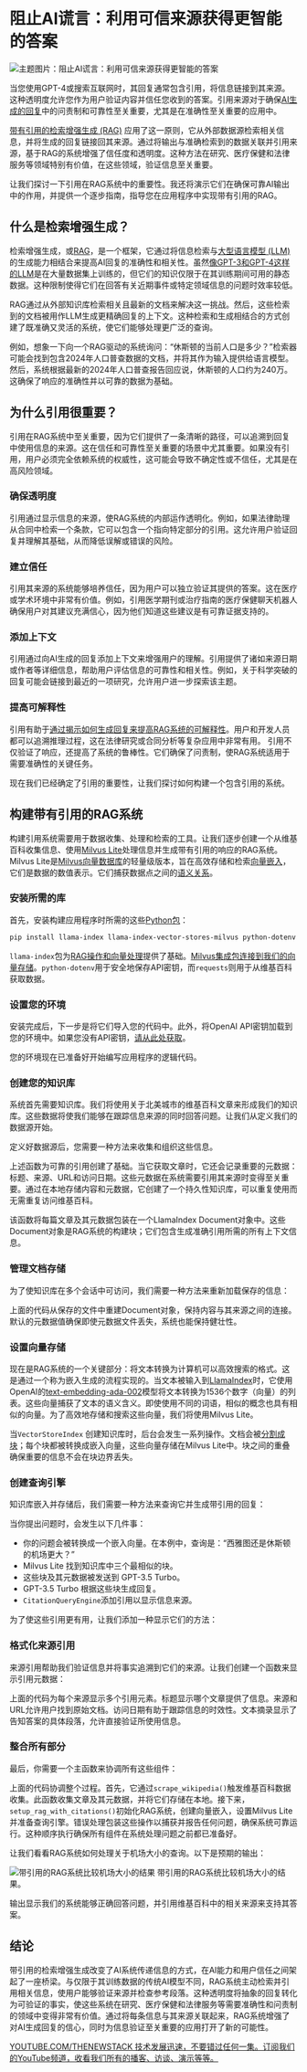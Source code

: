 # 阻止AI谎言：利用可信来源获得更智能的答案

![主题图片：阻止AI谎言：利用可信来源获得更智能的答案](https://cdn.thenewstack.io/media/2024/12/578a4f98-fake-1024x576.jpg)

当您使用GPT-4或搜索互联网时，其回复通常包含引用，将信息链接到其来源。这种透明度允许您作为用户验证内容并信任您收到的答案。引用来源对于确保[AI生成的回复](https://thenewstack.io/ai/)中的问责制和可靠性至关重要，尤其是在准确性至关重要的应用中。

[带有引用的检索增强生成 (RAG)](https://zilliz.com/learn/Retrieval-Augmented-Generation?utm_source=vendor&utm_medium=referral&utm_campaign=2024-12-05_blog_rag-with-citations_tns) 应用了这一原则，它从外部数据源检索相关信息，并将生成的回复链接回其来源。通过将输出与准确检索到的数据关联并引用来源，基于RAG的系统增强了信任度和透明度。这种方法在研究、医疗保健和法律服务等领域特别有价值，在这些领域，验证信息至关重要。

让我们探讨一下引用在RAG系统中的重要性。我还将演示它们在确保可靠AI输出中的作用，并提供一个逐步指南，指导您在应用程序中实现带有引用的RAG。

## 什么是检索增强生成？

检索增强生成，或[RAG](https://zilliz.com/learn/Retrieval-Augmented-Generation)，是一个框架，它通过将信息检索与[大型语言模型 (LLM)](https://zilliz.com/glossary/large-language-models-(llms)?utm_source=vendor&utm_medium=referral&utm_campaign=2024-12-05_blog_rag-with-citations_tns)的生成能力相结合来提高AI回复的准确性和相关性。虽然[像GPT-3和GPT-4这样的LLM](https://thenewstack.io/llm/)是在大量数据集上训练的，但它们的知识仅限于在其训练期间可用的静态数据。这种限制使得它们在回答有关近期事件或特定领域信息的问题时效率较低。

RAG通过从外部知识库检索相关且最新的文档来解决这一挑战。然后，这些检索到的文档被用作LLM生成更精确回复的上下文。这种检索和生成相结合的方式创建了既准确又灵活的系统，使它们能够处理更广泛的查询。

例如，想象一下向一个RAG驱动的系统询问：“休斯顿的当前人口是多少？”检索器可能会找到包含2024年人口普查数据的文档，并将其作为输入提供给语言模型。然后，系统根据最新的2024年人口普查报告回应说，休斯顿的人口约为240万。这确保了响应的准确性并以可靠的数据为基础。

## 为什么引用很重要？

引用在RAG系统中至关重要，因为它们提供了一条清晰的路径，可以追溯到回复中使用信息的来源。这在信任和可靠性至关重要的场景中尤其重要。如果没有引用，用户必须完全依赖系统的权威性，这可能会导致不确定性或不信任，尤其是在高风险领域。

### 确保透明度

引用通过显示信息的来源，使RAG系统的内部运作透明化。例如，如果法律助理从合同中检索一个条款，它可以包含一个指向特定部分的引用。这允许用户验证回复并理解其基础，从而降低误解或错误的风险。

### 建立信任

引用其来源的系统能够培养信任，因为用户可以独立验证其提供的答案。这在医疗或学术环境中非常有价值。例如，引用医学期刊或治疗指南的医疗保健聊天机器人确保用户对其建议充满信心，因为他们知道这些建议是有可靠证据支持的。

### 添加上下文

引用通过向AI生成的回复添加上下文来增强用户的理解。引用提供了诸如来源日期或作者等详细信息，帮助用户评估信息的可靠性和相关性。例如，关于科学突破的回复可能会链接到最近的一项研究，允许用户进一步探索该主题。

### 提高可解释性

引用有助于[通过揭示如何生成回复来提高RAG系统的可解释性](https://thenewstack.io/advanced-retrieval-augmented-generation-rag-techniques/)。用户和开发人员都可以追溯推理过程，这在法律研究或合同分析等复杂应用中非常有用。
引用不仅验证了响应，还提高了系统的鲁棒性。它们确保了问责制，使RAG系统适用于需要准确性的关键任务。

现在我们已经确定了引用的重要性，让我们探讨如何构建一个包含引用的系统。

## 构建带有引用的RAG系统

构建引用系统需要用于数据收集、处理和检索的工具。让我们逐步创建一个从维基百科收集信息、使用[Milvus Lite](https://milvus.io/docs/milvus_lite.md?utm_source=vendor&utm_medium=referral&utm_campaign=2024-12-05_blog_rag-with-citations_tns)处理信息并生成带有引用的响应的RAG系统。Milvus Lite是[Milvus向量数据库](https://milvus.io/?utm_source=vendor&utm_medium=referral&utm_campaign=2024-12-05_blog_rag-with-citations_tns)的轻量级版本，旨在高效存储和检索[向量嵌入](https://zilliz.com/learn/everything-you-should-know-about-vector-embeddings?utm_source=vendor&utm_medium=referral&utm_campaign=2024-12-05_blog_rag-with-citations_tns)，它们是数据的数值表示。它们捕获数据点之间的[语义关系](https://zilliz.com/glossary/semantic-similarity?utm_source=vendor&utm_medium=referral&utm_campaign=2024-12-05_blog_rag-with-citations_tns)。

### 安装所需的库

首先，安装构建应用程序时所需的这些[Python包](https://thenewstack.io/the-top-5-python-packages-and-what-they-do)：

```bash
pip install llama-index llama-index-vector-stores-milvus python-dotenv requests
```

`llama-index`包为[RAG操作和向量处理](https://thenewstack.io/vector-embeddings-explained-a-beginners-guide-to-powerful-ai/)提供了基础。[Milvus集成包连接到我们的向量存储](https://thenewstack.io/what-is-milvus-vector-database/)。`python-dotenv`用于安全地保存API密钥，而`requests`则用于从维基百科获取数据。

### 设置您的环境

安装完成后，下一步是将它们导入您的代码中。此外，将OpenAI API密钥加载到您的环境中。如果您没有API密钥，[请从此处获取](https://openai.com/api/)。

您的环境现在已准备好开始编写应用程序的逻辑代码。

### 创建您的知识库

系统首先需要知识库。我们将使用关于北美城市的维基百科文章来形成我们的知识库。这些数据将使我们能够在跟踪信息来源的同时回答问题。让我们从定义我们的数据源开始。

定义好数据源后，您需要一种方法来收集和组织这些信息。

上述函数为可靠的引用创建了基础。当它获取文章时，它还会记录重要的元数据：标题、来源、URL和访问日期。这些元数据在系统需要引用其来源时变得至关重要。通过在本地存储内容和元数据，它创建了一个持久性知识库，可以重复使用而无需重复访问维基百科。

该函数将每篇文章及其元数据包装在一个LlamaIndex Document对象中。这些Document对象是RAG系统的构建块；它们包含生成准确引用所需的所有上下文信息。

### 管理文档存储

为了使知识库在多个会话中可访问，我们需要一种方法来重新加载保存的信息：

上面的代码从保存的文件中重建Document对象，保持内容与其来源之间的连接。默认的元数据值确保即使元数据文件丢失，系统也能保持健壮性。

### 设置向量存储

现在是RAG系统的一个关键部分：将文本转换为计算机可以高效搜索的格式。这是通过一个称为嵌入生成的流程实现的。当文本被输入到[LlamaIndex](https://zilliz.com/learn/getting-started-with-llamaindex?utm_source=vendor&utm_medium=referral&utm_campaign=2024-12-05_blog_rag-with-citations_tns)时，它使用OpenAI的[text-embedding-ada-002](https://zilliz.com/ai-models/text-embedding-ada-002?utm_source=vendor&utm_medium=referral&utm_campaign=2024-12-05_blog_rag-with-citations_tns)模型将文本转换为1536个数字（向量）的列表。这些向量捕获了文本的语义含义。即使使用不同的词语，相似的概念也具有相似的向量。为了高效地存储和搜索这些向量，我们将使用Milvus Lite。

当`VectorStoreIndex`
创建知识库时，后台会发生一系列操作。文档会被[分割成块](https://zilliz.com/learn/guide-to-chunking-strategies-for-rag?utm_source=vendor&utm_medium=referral&utm_campaign=2024-12-05_blog_rag-with-citations_tns)；每个块都被转换成嵌入向量，这些向量存储在Milvus Lite中。块之间的重叠确保重要的信息不会在块边界丢失。

### 创建查询引擎

知识库嵌入并存储后，我们需要一种方法来查询它并生成带引用的回复：

当你提出问题时，会发生以下几件事：

- 你的问题会被转换成一个嵌入向量。在本例中，查询是：“西雅图还是休斯顿的机场更大？”
- Milvus Lite 找到知识库中三个最相似的块。
- 这些块及其元数据被发送到 GPT-3.5 Turbo。
- GPT-3.5 Turbo 根据这些块生成回复。
- `CitationQueryEngine`添加引用以显示信息来源。

为了使这些引用更有用，让我们添加一种显示它们的方法：

### 格式化来源引用

来源引用帮助我们验证信息并将事实追溯到它们的来源。让我们创建一个函数来显示引用元数据：

上面的代码为每个来源显示多个引用元素。标题显示哪个文章提供了信息。来源和URL允许用户找到原始文档。访问日期有助于跟踪信息的时效性。文本摘录显示了告知答案的具体段落，允许直接验证所使用信息。

### 整合所有部分

最后，你需要一个主函数来协调所有这些组件：

上面的代码协调整个过程。首先，它通过`scrape_wikipedia()`触发维基百科数据收集。此函数收集文章及其元数据，并将它们存储在本地。接下来，`setup_rag_with_citations()`初始化RAG系统，创建向量嵌入，设置Milvus Lite并准备查询引擎。错误处理包装这些操作以捕获并报告任何问题，确保系统可靠运行。这种顺序执行确保所有组件在系统处理问题之前都已准备好。

让我们看看RAG系统如何处理关于机场大小的查询。以下是预期的输出：

![带引用的RAG系统比较机场大小的结果](https://cdn.thenewstack.io/media/2024/12/4009ee1d-image1a-1024x569.jpg)
带引用的RAG系统比较机场大小的结果。

输出显示我们的系统能够正确回答问题，并引用维基百科中的相关来源来支持其答案。

## 结论

带引用的检索增强生成改变了AI系统传递信息的方式，在AI能力和用户信任之间架起了一座桥梁。与仅限于其训练数据的传统AI模型不同，RAG系统主动检索并引用相关信息，使用户能够验证来源并检查参考段落。这种透明度将抽象的回复转化为可验证的事实，使这些系统在研究、医疗保健和法律服务等需要准确性和问责制的领域中变得非常有价值。通过将每条信息与其来源关联起来，RAG系统增强了对AI生成回复的信心，同时为信息验证至关重要的应用打开了新的可能性。

[YOUTUBE.COM/THENEWSTACK 技术发展迅速，不要错过任何一集。订阅我们的YouTube频道，收看我们所有的播客、访谈、演示等等。](https://youtube.com/thenewstack?sub_confirmation=1)